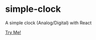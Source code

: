 # simple-clock
A simple clock (Analog/Digital) with React

[Try Me!](https://danobi06.github.io/simple-clock/)